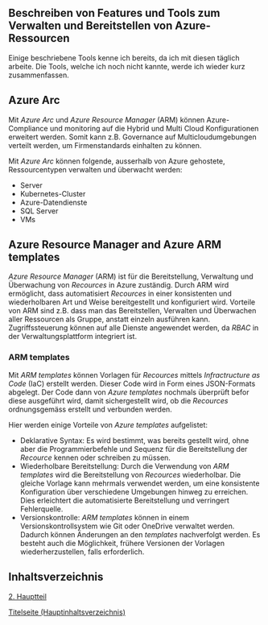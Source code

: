 ## Beschreiben von Features und Tools zum Verwalten und Bereitstellen von Azure-Ressourcen

Einige beschriebene Tools kenne ich bereits, da ich mit diesen täglich arbeite. Die Tools, welche ich noch nicht kannte, werde ich wieder kurz zusammenfassen.

## Azure Arc

Mit *Azure Arc* und *Azure Resource Manager* (ARM) können Azure-Compliance und monitoring auf die Hybrid und Multi Cloud Konfigurationen erweitert werden. Somit kann z.B. Governance auf Multicloudumgebungen verteilt werden, um Firmenstandards einhalten zu können.

Mit *Azure Arc* können folgende, ausserhalb von Azure gehostete, Ressourcentypen verwalten und überwacht werden:

- Server
- Kubernetes-Cluster
- Azure-Datendienste
- SQL Server
- VMs

## Azure Resource Manager and Azure ARM templates

*Azure Resource Manager* (ARM) ist für die Bereitstellung, Verwaltung und Überwachung von *Recources* in Azure zuständig. Durch ARM wird ermöglicht, dass automatisiert *Recources* in einer konsistenten und wiederholbaren Art und Weise bereitgestellt und konfiguriert wird. Vorteile von ARM sind z.B. dass man das Bereitstellen, Verwalten und Überwachen aller Ressourcen als Gruppe, anstatt einzeln ausführen kann. Zugriffssteuerung können auf alle Dienste angewendet werden, da *RBAC* in der Verwaltungsplattform integriert ist.

### ARM templates

Mit *ARM templates* können Vorlagen für *Recources* mittels *Infractructure as Code* (IaC) erstellt werden. Dieser Code wird in Form eines JSON-Formats abgelegt. Der Code dann von *Azure templates* nochmals überprüft befor diese ausgeführt wird, damit sichergestellt wird, ob die *Recources* ordnungsgemäss erstellt und verbunden werden.

Hier werden einige Vorteile von *Azure templates* aufgelistet:

- Deklarative Syntax: Es wird bestimmt, was bereits gestellt wird, ohne aber die Programmierbefehle und Sequenz für die Bereitstellung der *Recource* kennen oder schreiben zu müssen.
- Wiederholbare Bereitstellung: Durch die Verwendung von *ARM templates* wird die Bereitstellung von *Recources* wiederholbar. Die gleiche Vorlage kann mehrmals verwendet werden, um eine konsistente Konfiguration über verschiedene Umgebungen hinweg zu erreichen. Dies erleichtert die automatisierte Bereitstellung und verringert Fehlerquelle.
- Versionskontrolle: *ARM templates* können in einem Versionskontrollsystem wie Git oder OneDrive verwaltet werden. Dadurch können Änderungen an den *templates* nachverfolgt werden. Es besteht auch die Möglichkeit, frühere Versionen der Vorlagen wiederherzustellen, falls erforderlich.



## Inhaltsverzeichnis

[2. Hauptteil](./README.md)

[Titelseite (Hauptinhaltsverzeichnis)](../README.md)
